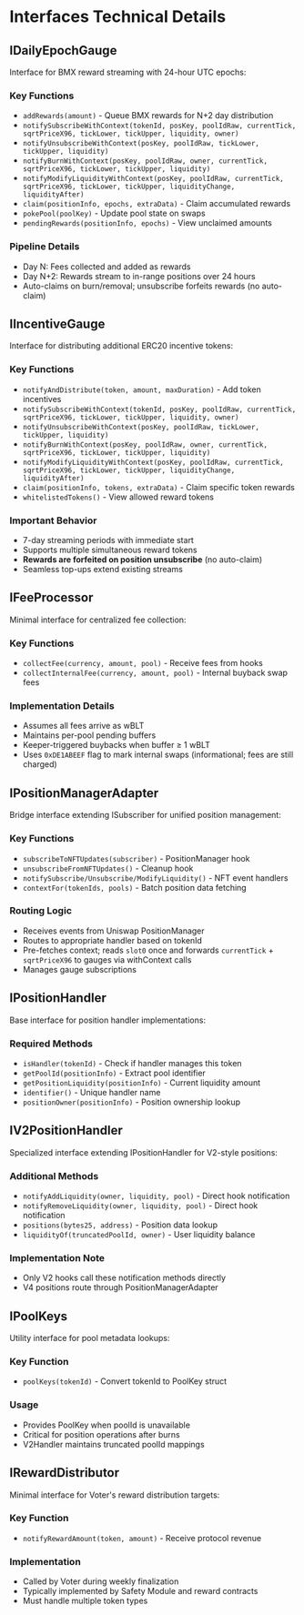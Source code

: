 # Interfaces Technical Details

## IDailyEpochGauge

Interface for BMX reward streaming with 24-hour UTC epochs:

### Key Functions
- `addRewards(amount)` - Queue BMX rewards for N+2 day distribution
- `notifySubscribeWithContext(tokenId, posKey, poolIdRaw, currentTick, sqrtPriceX96, tickLower, tickUpper, liquidity, owner)`
- `notifyUnsubscribeWithContext(posKey, poolIdRaw, tickLower, tickUpper, liquidity)`
- `notifyBurnWithContext(posKey, poolIdRaw, owner, currentTick, sqrtPriceX96, tickLower, tickUpper, liquidity)`
- `notifyModifyLiquidityWithContext(posKey, poolIdRaw, currentTick, sqrtPriceX96, tickLower, tickUpper, liquidityChange, liquidityAfter)`
- `claim(positionInfo, epochs, extraData)` - Claim accumulated rewards
- `pokePool(poolKey)` - Update pool state on swaps
- `pendingRewards(positionInfo, epochs)` - View unclaimed amounts

### Pipeline Details
- Day N: Fees collected and added as rewards
- Day N+2: Rewards stream to in-range positions over 24 hours
- Auto-claims on burn/removal; unsubscribe forfeits rewards (no auto-claim)

## IIncentiveGauge

Interface for distributing additional ERC20 incentive tokens:

### Key Functions
- `notifyAndDistribute(token, amount, maxDuration)` - Add token incentives
- `notifySubscribeWithContext(tokenId, posKey, poolIdRaw, currentTick, sqrtPriceX96, tickLower, tickUpper, liquidity, owner)`
- `notifyUnsubscribeWithContext(posKey, poolIdRaw, tickLower, tickUpper, liquidity)`
- `notifyBurnWithContext(posKey, poolIdRaw, owner, currentTick, sqrtPriceX96, tickLower, tickUpper, liquidity)`
- `notifyModifyLiquidityWithContext(posKey, poolIdRaw, currentTick, sqrtPriceX96, tickLower, tickUpper, liquidityChange, liquidityAfter)`
- `claim(positionInfo, tokens, extraData)` - Claim specific token rewards
- `whitelistedTokens()` - View allowed reward tokens

### Important Behavior
- 7-day streaming periods with immediate start
- Supports multiple simultaneous reward tokens
- **Rewards are forfeited on position unsubscribe** (no auto-claim)
- Seamless top-ups extend existing streams

## IFeeProcessor

Minimal interface for centralized fee collection:

### Key Functions
- `collectFee(currency, amount, pool)` - Receive fees from hooks
- `collectInternalFee(currency, amount, pool)` - Internal buyback swap fees

### Implementation Details
- Assumes all fees arrive as wBLT
- Maintains per-pool pending buffers
- Keeper-triggered buybacks when buffer ≥ 1 wBLT
- Uses `0xDE1ABEEF` flag to mark internal swaps (informational; fees are still charged)

## IPositionManagerAdapter

Bridge interface extending ISubscriber for unified position management:

### Key Functions
- `subscribeToNFTUpdates(subscriber)` - PositionManager hook
- `unsubscribeFromNFTUpdates()` - Cleanup hook
- `notifySubscribe/Unsubscribe/ModifyLiquidity()` - NFT event handlers
- `contextFor(tokenIds, pools)` - Batch position data fetching

### Routing Logic
- Receives events from Uniswap PositionManager
- Routes to appropriate handler based on tokenId
- Pre-fetches context; reads `slot0` once and forwards `currentTick` + `sqrtPriceX96` to gauges via withContext calls
- Manages gauge subscriptions

## IPositionHandler

Base interface for position handler implementations:

### Required Methods
- `isHandler(tokenId)` - Check if handler manages this token
- `getPoolId(positionInfo)` - Extract pool identifier
- `getPositionLiquidity(positionInfo)` - Current liquidity amount
- `identifier()` - Unique handler name
- `positionOwner(positionInfo)` - Position ownership lookup

## IV2PositionHandler

Specialized interface extending IPositionHandler for V2-style positions:

### Additional Methods
- `notifyAddLiquidity(owner, liquidity, pool)` - Direct hook notification
- `notifyRemoveLiquidity(owner, liquidity, pool)` - Direct hook notification
- `positions(bytes25, address)` - Position data lookup
- `liquidityOf(truncatedPoolId, owner)` - User liquidity balance

### Implementation Note
- Only V2 hooks call these notification methods directly
- V4 positions route through PositionManagerAdapter

## IPoolKeys

Utility interface for pool metadata lookups:

### Key Function
- `poolKeys(tokenId)` - Convert tokenId to PoolKey struct

### Usage
- Provides PoolKey when poolId is unavailable
- Critical for position operations after burns
- V2Handler maintains truncated poolId mappings

## IRewardDistributor

Minimal interface for Voter's reward distribution targets:

### Key Function
- `notifyRewardAmount(token, amount)` - Receive protocol revenue

### Implementation
- Called by Voter during weekly finalization
- Typically implemented by Safety Module and reward contracts
- Must handle multiple token types
